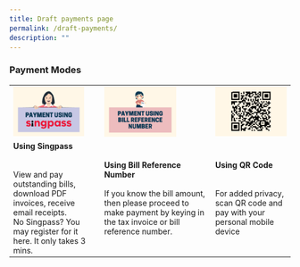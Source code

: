 ```yaml
---
title: Draft payments page
permalink: /draft-payments/
description: ""
---
```


### Payment Modes

| |  |  |
| -------- | -------- | -------- |
|<img src="images/testie2.png" style="max-width: 85%">|<img src="images/testie.png" style="max-width: 70%">|<img src="images/testie3.png" style="max-width: 100%">|
|**Using Singpass**<br><br> <br>View and pay outstanding bills, download PDF invoices, receive email receipts.<br>No Singpass? You may register for it here. It only takes 3 mins.| **Using Bill Reference Number**<br><br>If you know the bill amount, then please proceed to make payment by keying in the tax invoice or bill reference number.|**Using QR Code**<br><br><br>For added privacy, scan QR code and pay with your personal mobile device|